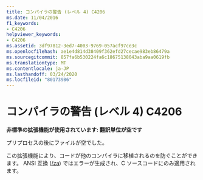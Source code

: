 ```yaml
---
title: コンパイラの警告 (レベル 4) C4206
ms.date: 11/04/2016
f1_keywords:
- C4206
helpviewer_keywords:
- C4206
ms.assetid: 3df97812-3ed7-4003-9769-057acf97ce3c
ms.openlocfilehash: ae1e4d814d38409f362efd27cecae983eb86479a
ms.sourcegitcommit: 857fa6b530224fa6c18675138043aba9aa0619fb
ms.translationtype: MT
ms.contentlocale: ja-JP
ms.lasthandoff: 03/24/2020
ms.locfileid: "80173986"
---
```

# <a name="compiler-warning-level-4-c4206"></a>コンパイラの警告 (レベル 4) C4206

**非標準の拡張機能が使用されています: 翻訳単位が空です**

プリプロセスの後にファイルが空でした。

この拡張機能により、コードが他のコンパイラに移植されるのを防ぐことができます。 ANSI 互換 ([/za](../../build/reference/za-ze-disable-language-extensions.md)) ではエラーが生成され、C ソースコードにのみ適用されます。
